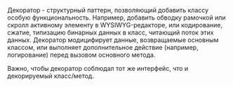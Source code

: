 Декоратор - структурный паттерн, позволяющий добавить классу особую функциональность. Например, добавить обводку рамочкой или скролл активному элементу в WYSIWYG-редакторе, или кодирование, сжатие, типизацию бинарных данных в класс, читающий поток этих данных. Декоратор модицифирует данные, возвращаемые основным классом, или выполняет дополнительное действие (например, логирование) перед вызовом основного метода.

Важно, чтобы декоратор соблюдал тот же интерфейс, что и декорируемый класс/метод.